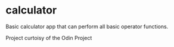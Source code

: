 # calculator

Basic calculator app that can perform all basic operator functions.


Project curtoisy of the Odin Project